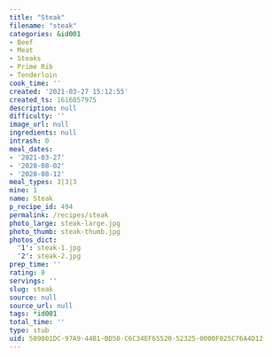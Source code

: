 ```yaml
---
title: "Steak"
filename: "steak"
categories: &id001
- Beef
- Meat
- Steaks
- Prime Rib
- Tenderloin
cook_time: ''
created: '2021-03-27 15:12:55'
created_ts: 1616857975
description: null
difficulty: ''
image_url: null
ingredients: null
intrash: 0
meal_dates:
- '2021-03-27'
- '2020-08-02'
- '2020-08-12'
meal_types: 3|3|3
mine: 1
name: Steak
p_recipe_id: 494
permalink: /recipes/steak
photo_large: steak-large.jpg
photo_thumb: steak-thumb.jpg
photos_dict:
  '1': steak-1.jpg
  '2': steak-2.jpg
prep_time: ''
rating: 0
servings: ''
slug: steak
source: null
source_url: null
tags: *id001
total_time: ''
type: stub
uid: 509801DC-97A9-44B1-BD50-C6C34EF65520-52325-0000F025C76A4D12
---
```

<div class="large-8 medium-7 columns" id="writeup">	</div><!-- #writeup -->
</div><!-- #row-one -->
<div class="row" id="row-two">	<div class="medium-4 small-5 columns" id="ingredients">	</div>	<div class="medium-6 small-7 columns" id="directions">	</div>